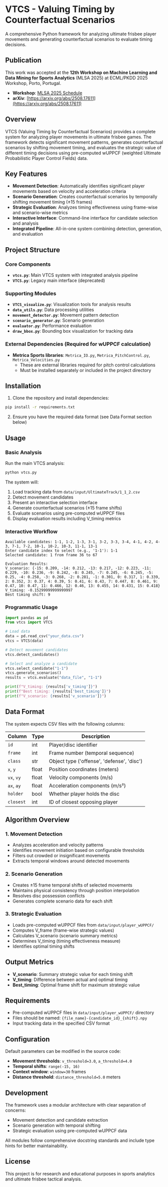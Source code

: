 # VTCS - Valuing Timing by Counterfactual Scenarios

A comprehensive Python framework for analyzing ultimate frisbee player movements and generating counterfactual scenarios to evaluate timing decisions.

## Publication

This work was accepted at the **12th Workshop on Machine Learning and Data Mining for Sports Analytics** (MLSA 2025) at ECML/PKDD 2025 Workshop, Porto, Portugal.

- **Workshop**: [MLSA 2025 Schedule](https://dtai.cs.kuleuven.be/events/MLSA25/schedule.php)
- **arXiv**: [https://arxiv.org/abs/2508.17611](https://arxiv.org/abs/2508.17611)

## Overview

VTCS (Valuing Timing by Counterfactual Scenarios) provides a complete system for analyzing player movements in ultimate frisbee games. The framework detects significant movement patterns, generates counterfactual scenarios by shifting movement timing, and evaluates the strategic value of different timing decisions using pre-computed wUPPCF (weighted Ultimate Probabilistic Player Control Fields) data.

## Key Features

- **Movement Detection**: Automatically identifies significant player movements based on velocity and acceleration criteria
- **Scenario Generation**: Creates counterfactual scenarios by temporally shifting movement timing (±15 frames)
- **Strategic Evaluation**: Analyzes timing effectiveness using frame-wise and scenario-wise metrics
- **Interactive Interface**: Command-line interface for candidate selection and analysis
- **Integrated Pipeline**: All-in-one system combining detection, generation, and evaluation

## Project Structure

### Core Components

- **`vtcs.py`**: Main VTCS system with integrated analysis pipeline
- **`VTCS.py`**: Legacy main interface (deprecated)

### Supporting Modules

- **`VTCS_visualize.py`**: Visualization tools for analysis results
- **`data_utils.py`**: Data processing utilities
- **`movement_detector.py`**: Movement pattern detection
- **`scenario_generator.py`**: Scenario generation
- **`evaluator.py`**: Performance evaluation
- **`draw_bbox.py`**: Bounding box visualization for tracking data

### External Dependencies (Required for wUPPCF calculation)

- **Metrica Sports libraries**: `Metrica_IO.py`, `Metrica_PitchControl.py`, `Metrica_Velocities.py` 
  - These are external libraries required for pitch control calculations
  - Must be installed separately or included in the project directory

## Installation

1. Clone the repository and install dependencies:

```bash
pip install -r requirements.txt
```

2. Ensure you have the required data format (see Data Format section below)

## Usage

### Basic Analysis

Run the main VTCS analysis:

```bash
python vtcs.py
```

The system will:
1. Load tracking data from `data/input/UltimateTrack/1_1_2.csv`
2. Detect movement candidates
3. Present an interactive selection interface
4. Generate counterfactual scenarios (±15 frame shifts)
5. Evaluate scenarios using pre-computed wUPPCF files
6. Display evaluation results including V_timing metrics

### Interactive Workflow

```
Available candidates: 1-1, 1-2, 1-3, 3-1, 3-2, 3-3, 3-4, 4-1, 4-2, 4-3, 7-1, 7-2, 10-1, 10-2, 10-3, 11-1, 13-1
Enter candidate index to select (e.g., '1-1'): 1-1
Selected candidate: 1 from frame 36 to 67

Evaluation Results:
V_scenario: {-15: 0.209, -14: 0.212, -13: 0.217, -12: 0.223, -11: 0.229, -10: 0.236, -9: 0.242, -8: 0.245, -7: 0.245, -6: 0.245, -5: 0.25, -4: 0.258, -3: 0.268, -2: 0.281, -1: 0.301, 0: 0.317, 1: 0.339, 2: 0.352, 3: 0.37, 4: 0.39, 5: 0.41, 6: 0.43, 7: 0.447, 8: 0.461, 9: 0.47, 10: 0.47, 11: 0.466, 12: 0.46, 13: 0.455, 14: 0.431, 15: 0.418}
V_timing: -0.15299999999999997
Best timing shift: 9
```

### Programmatic Usage

```python
import pandas as pd
from vtcs import VTCS

# Load data
data = pd.read_csv("your_data.csv")
vtcs = VTCS(data)

# Detect movement candidates
vtcs.detect_candidates()

# Select and analyze a candidate
vtcs.select_candidate("1-1")
vtcs.generate_scenarios()
results = vtcs.evaluate("data_file", "1-1")

print(f"V_timing: {results['v_timing']}")
print(f"Best timing: {results['best_timing']}")
print(f"V_scenario: {results['v_scenario']}")
```

## Data Format

The system expects CSV files with the following columns:

| Column | Type | Description |
|--------|------|-------------|
| `id` | int | Player/disc identifier |
| `frame` | int | Frame number (temporal sequence) |
| `class` | str | Object type ('offense', 'defense', 'disc') |
| `x`, `y` | float | Position coordinates (meters) |
| `vx`, `vy` | float | Velocity components (m/s) |
| `ax`, `ay` | float | Acceleration components (m/s²) |
| `holder` | bool | Whether player holds the disc |
| `closest` | int | ID of closest opposing player |

## Algorithm Overview

### 1. Movement Detection
- Analyzes acceleration and velocity patterns
- Identifies movement initiation based on configurable thresholds
- Filters out crowded or insignificant movements
- Extracts temporal windows around detected movements

### 2. Scenario Generation
- Creates ±15 frame temporal shifts of selected movements
- Maintains physical consistency through position interpolation
- Resolves disc possession conflicts
- Generates complete scenario data for each shift

### 3. Strategic Evaluation
- Loads pre-computed wUPPCF files from `data/input/player_wUPPCF/`
- Computes V_frame (frame-wise strategic values)
- Calculates V_scenario (scenario summary metrics)
- Determines V_timing (timing effectiveness measure)
- Identifies optimal timing shifts

## Output Metrics

- **V_scenario**: Summary strategic value for each timing shift
- **V_timing**: Difference between actual and optimal timing
- **Best_timing**: Optimal frame shift for maximum strategic value

## Requirements

- Pre-computed wUPPCF files in `data/input/player_wUPPCF/` directory
- Files should be named: `{file_name}-{candidate_id}_{shift}.npy`
- Input tracking data in the specified CSV format

## Configuration

Default parameters can be modified in the source code:

- **Movement thresholds**: `v_threshold=3.0`, `a_threshold=4.0`
- **Temporal shifts**: `range(-15, 16)`
- **Context window**: `window=30` frames
- **Distance threshold**: `distance_threshold=5.0` meters

## Development

The framework uses a modular architecture with clear separation of concerns:
- Movement detection and candidate extraction
- Scenario generation with temporal shifting  
- Strategic evaluation using pre-computed wUPPCF data

All modules follow comprehensive docstring standards and include type hints for better maintainability.

## License

This project is for research and educational purposes in sports analytics and ultimate frisbee tactical analysis.
